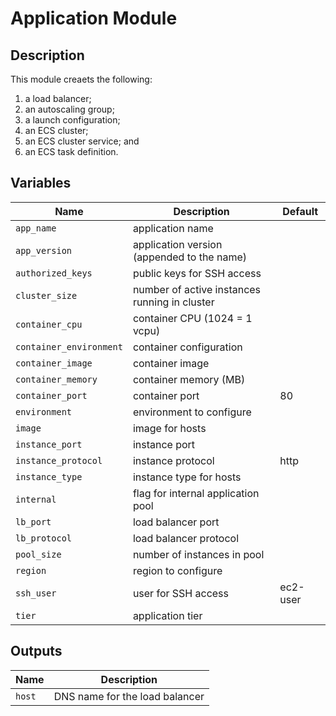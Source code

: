 # Application Module

## Description

This module creaets the following:
1. a load balancer;
2. an autoscaling group;
3. a launch configuration;
4. an ECS cluster;
5. an ECS cluster service; and
6. an ECS task definition.

## Variables

Name | Description | Default
---- | ----------- | -------
`app_name` | application name | |
`app_version` | application version (appended to the name) | |
`authorized_keys` | public keys for SSH access | |
`cluster_size` | number of active instances running in cluster | |
`container_cpu` | container CPU (1024 = 1 vcpu) | |
`container_environment` | container configuration | |
`container_image` | container image | |
`container_memory` | container memory (MB) | |
`container_port` | container port | 80
`environment` | environment to configure | |
`image` | image for hosts | |
`instance_port` | instance port | |
`instance_protocol` | instance protocol | http
`instance_type` | instance type for hosts | |
`internal` | flag for internal application pool | |
`lb_port` | load balancer port | |
`lb_protocol` | load balancer protocol | |
`pool_size` | number of instances in pool | |
`region` | region to configure | |
`ssh_user` | user for SSH access | ec2-user
`tier` | application tier | |

## Outputs

Name | Description
---- | -----------
`host` | DNS name for the load balancer